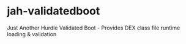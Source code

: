 # jah-validatedboot
Just Another Hurdle Validated Boot - Provides DEX class file runtime loading &amp; validation
